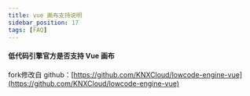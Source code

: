```yaml
---
title: vue 画布支持说明
sidebar_position: 17
tags: [FAQ]
---
```


#### 低代码引擎官方是否支持 Vue 画布

fork修改自 github：[https://github.com/KNXCloud/lowcode-engine-vue](https://github.com/KNXCloud/lowcode-engine-vue)
